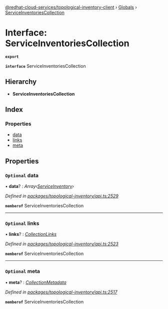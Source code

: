 [@redhat-cloud-services/topological-inventory-client](../README.md) › [Globals](../globals.md) › [ServiceInventoriesCollection](serviceinventoriescollection.md)

# Interface: ServiceInventoriesCollection

**`export`** 

**`interface`** ServiceInventoriesCollection

## Hierarchy

* **ServiceInventoriesCollection**

## Index

### Properties

* [data](serviceinventoriescollection.md#optional-data)
* [links](serviceinventoriescollection.md#optional-links)
* [meta](serviceinventoriescollection.md#optional-meta)

## Properties

### `Optional` data

• **data**? : *Array‹[ServiceInventory](serviceinventory.md)›*

*Defined in [packages/topological-inventory/api.ts:2529](https://github.com/Hyperkid123/javascript-clients/blob/master/packages/topological-inventory/api.ts#L2529)*

**`memberof`** ServiceInventoriesCollection

___

### `Optional` links

• **links**? : *[CollectionLinks](collectionlinks.md)*

*Defined in [packages/topological-inventory/api.ts:2523](https://github.com/Hyperkid123/javascript-clients/blob/master/packages/topological-inventory/api.ts#L2523)*

**`memberof`** ServiceInventoriesCollection

___

### `Optional` meta

• **meta**? : *[CollectionMetadata](collectionmetadata.md)*

*Defined in [packages/topological-inventory/api.ts:2517](https://github.com/Hyperkid123/javascript-clients/blob/master/packages/topological-inventory/api.ts#L2517)*

**`memberof`** ServiceInventoriesCollection
